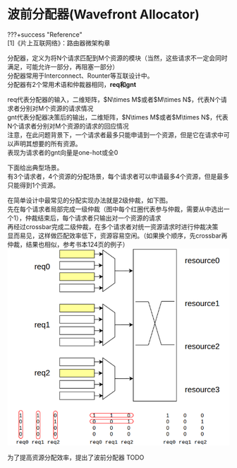 # <span class="hl info">波前分配器</span>(Wavefront Allocator)
???+success "Reference"    
    [1]《片上互联网络》：路由器微架构章  

<span class="btlr">分配器</span>，定义为<span class="btl">将N个请求匹配到M个资源的模块</span>（当然，这些请求不一定会同时满足，可能允许一部分，再阻塞一部分）   
分配器常用于Interconnect、Rounter等互联设计中。    
分配器有2个常用术语和仲裁器相同，<b>req和gnt</b>    
<div class = "hb tip">
req代表分配器的输入，二维矩阵，$N\times M$或者$M\times N$，代表N个请求者分别对M个资源的请求情况<br>   
gnt代表分配器决策后的输出，二维矩阵，$N\times M$或者$M\times N$，代表N个请求者分别对M个资源的请求的回应情况<br>   
</div>
<div class = "hb warn">
注意，在此问题背景下，<span class="btlr">一个请求者最多只能申请到一个资源，但是它在请求中可以声明其想要的所有资源</span>。<br> 
表现为请求者的gnt向量是one-hot或全0<br> 
</div>

下面给出典型场景。   
有3个请求者，4个资源的分配场景，每个请求者可以申请最多4个资源，但是最多只能得到1个资源。  

在简单设计中最常见的分配实现办法就是2级仲裁，如下图。   
先在每个请求者局部完成一级仲裁（图中每个红圈代表参与仲裁，需要从中选出一个1），仲裁结束后，每个请求者只输出对一个资源的请求   
再经过crossbar完成二级仲裁，在多个请求者对统一资源请求时进行仲裁决策   
显而易见，这样做匹配效率低下，资源容易空闲。（如果换个顺序，先crossbar再仲裁，结果也相似，参考书本124页的例子）  
![alt text](img/image-32.png#img80)   

为了提高资源分配效率，提出了波前分配器 
TODO
